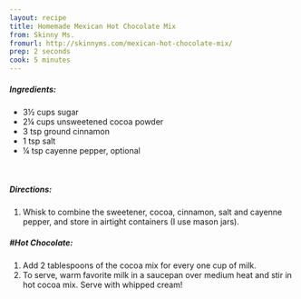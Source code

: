 ```yaml
---
layout: recipe
title: Homemade Mexican Hot Chocolate Mix
from: Skinny Ms.
fromurl: http://skinnyms.com/mexican-hot-chocolate-mix/
prep: 2 seconds
cook: 5 minutes
---
```


##### Ingredients:

* 3½ cups sugar
* 2¼ cups unsweetened cocoa powder
* 3 tsp ground cinnamon
* 1 tsp salt
* ¼ tsp cayenne pepper, optional

<br>

##### Directions:

1. Whisk to combine the sweetener, cocoa, cinnamon, salt and cayenne pepper, and store in airtight containers (I use mason jars).

##### #Hot Chocolate:

1. Add 2 tablespoons of the cocoa mix for every one cup of milk.
2. To serve, warm favorite milk in a saucepan over medium heat and stir in hot cocoa mix. Serve with whipped cream!
